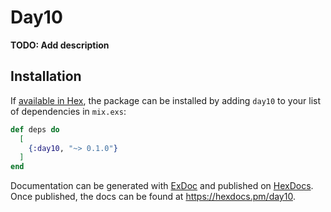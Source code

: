 # Day10

**TODO: Add description**

## Installation

If [available in Hex](https://hex.pm/docs/publish), the package can be installed
by adding `day10` to your list of dependencies in `mix.exs`:

```elixir
def deps do
  [
    {:day10, "~> 0.1.0"}
  ]
end
```

Documentation can be generated with [ExDoc](https://github.com/elixir-lang/ex_doc)
and published on [HexDocs](https://hexdocs.pm). Once published, the docs can
be found at <https://hexdocs.pm/day10>.

